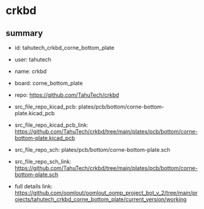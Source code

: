 # crkbd
 
## summary 
* id: tahutech_crkbd_corne_bottom_plate
* user: tahutech
* name: crkbd
* board: corne_bottom_plate
* repo: https://github.com/TahuTech/crkbd
* src_file_repo_kicad_pcb: plates/pcb/bottom/corne-bottom-plate.kicad_pcb
* src_file_repo_kicad_pcb_link: https://github.com/TahuTech/crkbd/tree/main/plates/pcb/bottom/corne-bottom-plate.kicad_pcb


* src_file_repo_sch: plates/pcb/bottom/corne-bottom-plate.sch
* src_file_repo_sch_link: https://github.com/TahuTech/crkbd/tree/main/plates/pcb/bottom/corne-bottom-plate.sch
* full details link: https://github.com/oomlout/oomlout_oomp_project_bot_v_2/tree/main/projects/tahutech_crkbd_corne_bottom_plate/current_version/working  







